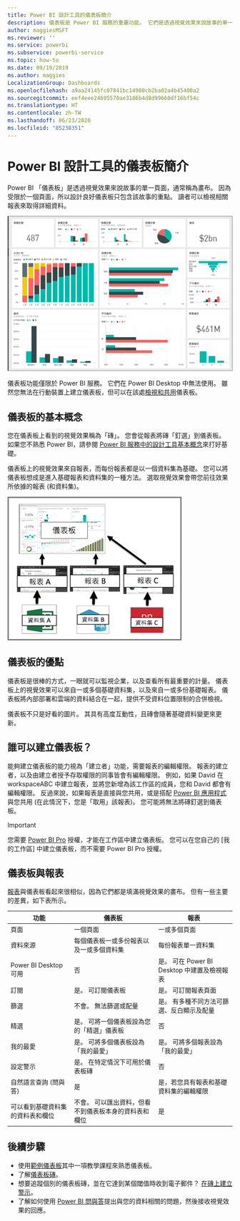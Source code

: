 ```yaml
---
title: Power BI 設計工具的儀表板簡介
description: 儀表板是 Power BI 服務的重要功能。 它們是透過視覺效果來說故事的單一頁面，通常稱為畫布。
author: maggiesMSFT
ms.reviewer: ''
ms.service: powerbi
ms.subservice: powerbi-service
ms.topic: how-to
ms.date: 09/19/2019
ms.author: maggies
LocalizationGroup: Dashboards
ms.openlocfilehash: a9aa24145fc07841bc14980cb2ba02a4b45400a2
ms.sourcegitcommit: eef4eee24695570ae3186b4d8d99660df16bf54c
ms.translationtype: HT
ms.contentlocale: zh-TW
ms.lasthandoff: 06/23/2020
ms.locfileid: "85238351"
---
```

# <a name="introduction-to-dashboards-for-power-bi-designers"></a>Power BI 設計工具的儀表板簡介

Power BI 「儀表板」是透過視覺效果來說故事的單一頁面，通常稱為畫布。 因為受限於一個頁面，所以設計良好儀表板只包含該故事的重點。 讀者可以檢視相關報表來取得詳細資料。

![儀表板](media/service-dashboards/power-bi-dashboard2.png)

儀表板功能僅限於 Power BI 服務。 它們在 Power BI Desktop 中無法使用。 雖然您無法在行動裝置上建立儀表板，但可以在該處[檢視和共用](../consumer/mobile/mobile-apps-view-dashboard.md)儀表板。

## <a name="dashboard-basics"></a>儀表板的基本概念 

您在儀表板上看到的視覺效果稱為「磚」。 您會從報表將磚「釘選」到儀表板。 如果您不熟悉 Power BI，請參閱 [Power BI 服務中的設計工具基本概念](../fundamentals/service-basic-concepts.md)來打好基礎。

儀表板上的視覺效果來自報表，而每份報表都是以一個資料集為基礎。 您可以將儀表板想成是進入基礎報表和資料集的一種方法。 選取視覺效果會帶您前往效果所依據的報表 (和資料集)。

![顯示儀表板、報表、資料集之間關聯性的圖表](media/service-dashboards/power-bi-diagram.png)

## <a name="advantages-of-dashboards"></a>儀表板的優點
儀表板是很棒的方式，一眼就可以監視企業，以及查看所有最重要的計量。 儀表板上的視覺效果可以來自一或多個基礎資料集，以及來自一或多份基礎報表。 儀表板將內部部署和雲端的資料結合在一起，提供不受資料位置限制的合併檢視。

儀表板不只是好看的圖片。 其具有高度互動性，且磚會隨著基礎資料變更來更新。

## <a name="who-can-create-a-dashboard"></a>誰可以建立儀表板？
能夠建立儀表板的能力視為「建立者」功能，需要報表的編輯權限。 報表的建立者，以及由建立者授予存取權限的同事皆會有編輯權限。 例如，如果 David 在 workspaceABC 中建立報表，並將您新增為該工作區的成員，您和 David 都會有編輯權限。 反過來說，如果報表是直接與您共用，或是搭配 [Power BI 應用程式](../collaborate-share/service-create-distribute-apps.md)與您共用 (在此情況下，您是「取用」該報表)。 您可能將無法將磚釘選到儀表板。 

> [!IMPORTANT]
> 您需要 [Power BI Pro](../fundamentals/service-features-license-type.md) 授權，才能在工作區中建立儀表板。 您可以在您自己的 [我的工作區] 中建立儀表板，而不需要 Power BI Pro 授權。


## <a name="dashboards-versus-reports"></a>儀表板與報表
[報表](../consumer/end-user-reports.md)與儀表板看起來很相似，因為它們都是填滿視覺效果的畫布。 但有一些主要的差異，如下表所示。

| **功能** | **儀表板** | **報表** |
| --- | --- | --- |
| 頁面 |一個頁面 |一或多個頁面 |
| 資料來源 |每個儀表板一或多份報表以及一或多個資料集 |每份報表單一資料集 |
| Power BI Desktop 可用 |否 | 是。 可在 Power BI Desktop 中建置及檢視報表 |
| 訂閱 |是。 可訂閱儀表板 |是。 可訂閱報表頁面 |
| 篩選 |不會。 無法篩選或配量 |是。 有多種不同方法可篩選、反白顯示及配量 |
| 精選 |是。 可將一個儀表板設為您的「精選」儀表板 |否 |
| 我的最愛 | 是。 可將多個儀表板設為「我的最愛」 | 是。 可將多個報表設為「我的最愛」
| 設定警示 |是。 在特定情況下可用於儀表板磚 |否 |
| 自然語言查詢 (問與答) |是 | 是，若您具有報表和基礎資料集的編輯權限 |
| 可以看到基礎資料集的資料表和欄位 |不會。 可以匯出資料，但看不到儀表板本身的資料表和欄位 |是 |


## <a name="next-steps"></a>後續步驟
* 使用[範例儀表板](sample-tutorial-connect-to-the-samples.md)其中一項教學課程來熟悉儀表板。
* 了解[儀表板磚](service-dashboard-tiles.md)。
* 想要追蹤個別的儀表板磚，並在它達到某個閾值時收到電子郵件？ [在磚上建立警示](service-set-data-alerts.md)。
* 了解如何使用 [Power BI 問與答](power-bi-tutorial-q-and-a.md)提出與您的資料相關的問題，然後接收視覺效果的回應。

